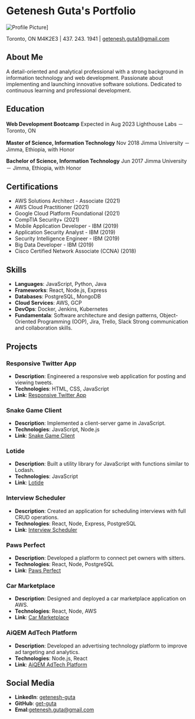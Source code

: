 # Getenesh Guta's Portfolio

![Profile Picture](https://github.com/get-guta/projects/images/photo.jpeg)]

Toronto, ON M4K2E3 | 437. 243. 1941 | getenesh.guta1@gmail.com

## About Me

A detail-oriented and analytical professional with a strong background in information technology and web development. Passionate about implementing and launching innovative software solutions. Dedicated to continuous learning and professional development.

## Education

**Web Development Bootcamp**
Expected in Aug 2023
Lighthouse Labs － Toronto, ON

**Master of Science, Information Technology**
Nov 2018
Jimma University － Jimma, Ethiopia, with Honor

**Bachelor of Science, Information Technology**
Jun 2017
Jimma University － Jimma, Ethiopia, with Honor

## Certifications

- AWS Solutions Architect - Associate (2021)
- AWS Cloud Practitioner (2021)
- Google Cloud Platform Foundational (2021)
- CompTIA Security+ (2021)
- Mobile Application Developer - IBM (2019)
- Application Security Analyst - IBM (2019)
- Security Intelligence Engineer - IBM (2019)
- Big Data Developer - IBM (2019)
- Cisco Certified Network Associate (CCNA) (2018)

## Skills

- **Languages**: JavaScript, Python, Java
- **Frameworks**: React, Node.js, Express
- **Databases**: PostgreSQL, MongoDB
- **Cloud Services**: AWS, GCP
- **DevOps**: Docker, Jenkins, Kubernetes
- **Fundamentala**: Software architecture and design patterns, Object-Oriented Programming (OOP), Jira, Trello, Slack Strong communication and collaboration skills.

## Projects

### Responsive Twitter App
- **Description**: Engineered a responsive web application for posting and viewing tweets.
- **Technologies**: HTML, CSS, JavaScript
- **Link**: [Responsive Twitter App](https://github.com/get-guta/tweeter)

### Snake Game Client
- **Description**: Implemented a client-server game in JavaScript.
- **Technologies**: JavaScript, Node.js
- **Link**: [Snake Game Client](https://github.com/get-guta/snake-client)

### Lotide
- **Description**: Built a utility library for JavaScript with functions similar to Lodash.
- **Technologies**: JavaScript
- **Link**: [Lotide](https://github.com/get-guta/lotide)

### Interview Scheduler
- **Description**: Created an application for scheduling interviews with full CRUD operations.
- **Technologies**: React, Node, Express, PostgreSQL
- **Link**: [Interview Scheduler](https://github.com/get-guta/scheduler)

### Paws Perfect
- **Description**: Developed a platform to connect pet owners with sitters.
- **Technologies**: React, Node, PostgreSQL
- **Link**: [Paws Perfect](https://github.com/get-guta/paws-perfect)

### Car Marketplace
- **Description**: Designed and deployed a car marketplace application on AWS.
- **Technologies**: React, Node, AWS
- **Link**: [Car Marketplace](https://github.com/get-guta/cars_marketplace)

### AiQEM AdTech Platform
- **Description**: Developed an advertising technology platform to improve ad targeting and analytics.
- **Technologies**: Node.js, React
- **Link**: [AiQEM AdTech Platform](https://github.com/AiQeM-Tech)

## Social Media

- **LinkedIn**: [getenesh-guta](https://www.linkedin.com/in/getenesh-guta)
- **GitHub**: [get-guta](https://github.com/get-guta)
- **Emal**:[getenesh.guta@gmail.com](#)

